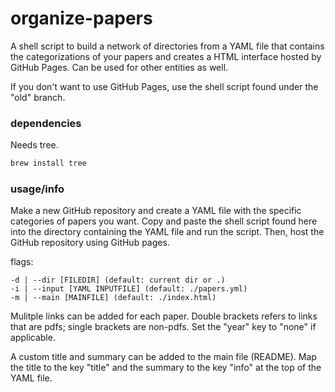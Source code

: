 organize-papers
====

A shell script to build a network of directories from a YAML file that contains the categorizations of your papers and creates a HTML interface hosted by GitHub Pages. Can be used for other entities as well.

If you don't want to use GitHub Pages, use the shell script found under the "old" branch.

### dependencies

Needs tree.
```bash
brew install tree
```

### usage/info

Make a new GitHub repository and create a YAML file with the specific categories of papers you want. Copy and paste the shell script found here into the directory containing the YAML file and run the script. Then, host the GitHub repository using GitHub pages.

flags:
```
-d | --dir [FILEDIR] (default: current dir or .)
-i | --input [YAML INPUTFILE] (default: ./papers.yml)
-m | --main [MAINFILE] (default: ./index.html)
```

Mulitple links can be added for each paper. Double brackets refers to links that are pdfs; single brackets are non-pdfs. Set the "year" key to "none" if applicable.

A custom title and summary can be added to the main file (README). Map the title to the key "title" and the summary to the key "info" at the top of the YAML file.

